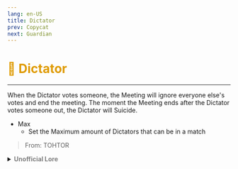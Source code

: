 ```yaml
---
lang: en-US
title: Dictator
prev: Copycat
next: Guardian
---
```


# <font color="#df9b00">🫵 <b>Dictator</b></font> <Badge text="Power" type="tip" vertical="middle"/>
---

When the Dictator votes someone, the Meeting will ignore everyone else's votes and end the meeting. The moment the Meeting ends after the Dictator votes someone out, the Dictator will Suicide.
* Max
  * Set the Maximum amount of Dictators that can be in a match

> From: TOHTOR

<details>
<summary><b><font color=gray>Unofficial Lore</font></b></summary>

Placeholder: This role is a ROLE OH EM GOSH
> Submitted by: Member
</details>
